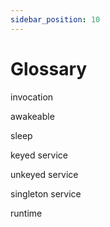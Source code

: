```yaml
---
sidebar_position: 10
---
```


# Glossary


invocation

awakeable

sleep 

keyed service

unkeyed service

singleton service

runtime 
